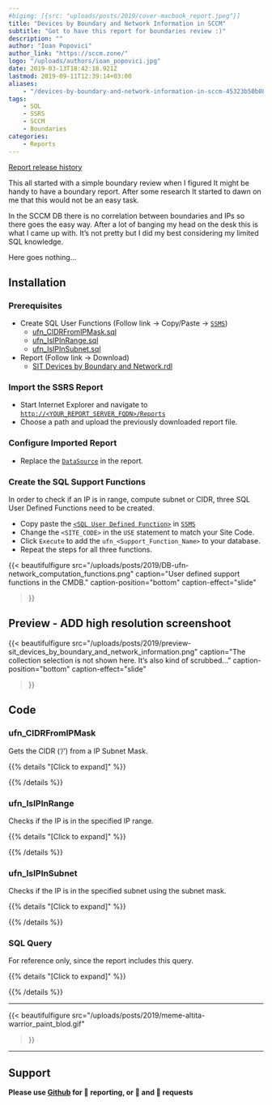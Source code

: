 ```yaml
---
#bigimg: [{src: "uploads/posts/2019/cover-macbook_report.jpeg"}]
title: "Devices by Boundary and Network Information in SCCM"
subtitle: "Got to have this report for boundaries review :)"
description: ""
author: "Ioan Popovici"
author_link: "https://sccm.zone/"
logo: "/uploads/authors/ioan_popovici.jpg"
date: 2019-03-13T18:42:18.921Z
lastmod: 2019-09-11T12:39:14+03:00
aliases:
    - "/devices-by-boundary-and-network-information-in-sccm-45323b50b080"
tags:
    - SQL
    - SSRS
    - SCCM
    - Boundaries
categories:
    - Reports
---
```


[Report release history](https://SCCM.Zone/SIT-Devices-by-Boundary-and-Network-CHANGELOG)

This all started with a simple boundary review when I figured It might be handy to have a boundary report. After some research It started to dawn on me that this would not be an easy task.

In the SCCM DB there is no correlation between boundaries and IPs so there goes the easy way. After a lot of banging my head on the desk this is what I came up with. It’s not pretty but I did my best considering my limited SQL knowledge.

Here goes nothing…

## Installation

### Prerequisites

* Create SQL User Functions (Follow link → Copy/Paste → [`SSMS`](https://docs.microsoft.com/en-us/sql/ssms/sql-server-management-studio-ssms?view=sql-server-2017))
  * [ufn_CIDRFromIPMask.sql](https://snippets.cacher.io/snippet/04acae7ec8247cf0fbb3)
  * [ufn_IsIPInRange.sql](https://snippets.cacher.io/snippet/96ad40077a1d195958fb)
  * [ufn_IsIPInSubnet.sql](https://snippets.cacher.io/snippet/d152a3fe860948796395)
* Report (Follow link → Download)
  * [SIT Devices by Boundary and Network.rdl](https://snippets.cacher.io/snippet/5c0c277f2e2a567514f1)

### Import the SSRS Report

* Start Internet Explorer and navigate to [`http://<YOUR_REPORT_SERVER_FQDN>/Reports`](http://en.wikipedia.org/wiki/Fully_qualified_domain_name)
* Choose a path and upload the previously downloaded report file.

### Configure Imported Report

* Replace the [`DataSource`](https://joshheffner.com/how-to-import-additional-software-update-reports-in-sccm/) in the report.

### Create the SQL Support Functions

In order to check if an IP is in range, compute subnet or CIDR, three SQL User Defined Functions need to be created.

* Copy paste the [`<SQL User Defined Function>`](#code) in [`SSMS`](https://docs.microsoft.com/en-us/sql/ssms/sql-server-management-studio-ssms?view=sql-server-2017)
* Change the `<SITE_CODE>` in the `USE` statement to match your Site Code.
* Click `Execute` to add the `ufn_<Support_Function_Name>` to your database.
* Repeat the steps for all three functions.

{{<
    beautifulfigure src="/uploads/posts/2019/DB-ufn-network_computation_functions.png"
    caption="User defined support functions in the CMDB."
    caption-position="bottom" caption-effect="slide"
>}}

## Preview - ADD high resolution screenshoot

{{<
    beautifulfigure src="/uploads/posts/2019/preview-sit_devices_by_boundary_and_network_information.png"
    caption="The collection selection is not shown here. It’s also kind of scrubbed…"
    caption-position="bottom" caption-effect="slide"
>}}

## Code

### ufn_CIDRFromIPMask

Gets the CIDR (‘/’) from a IP Subnet Mask.

{{% details "[Click to expand]" %}}
<script src="https://embed.cacher.io/d05269d35d67ad15faa216970d7e4ca77d59fb42.js?a=4cd86b487fdce0cf633ebc8c2297ceb5&t=github_gist"></script>
{{% /details %}}

### ufn_IsIPInRange

Checks if the IP is in the specified IP range.

{{% details "[Click to expand]" %}}
<script src="https://embed.cacher.io/d95069d40832aa47aefb15c70b241fae2e03ff13.js?a=ca86032df616ad71693f19f645a5a40b&t=github_gist"></script>
{{% /details %}}

### ufn_IsIPInSubnet

Checks if the IP is in the specified subnet using the subnet mask.

{{% details "[Click to expand]" %}}
<script src="https://embed.cacher.io/84573d825d31fc15a1ac149a0e251dae2d08a044.js?a=3d8c251b93e2b820bb7bdf3a42c66c06&t=github_gist"></script>
{{% /details %}}

### SQL Query

For reference only, since the report includes this query.

{{% details "[Click to expand]" %}}
<script src="https://embed.cacher.io/82503e890460a841a9a91d910a2b49a22e08a012.js?a=789306ddd3ff82c26522f1a23b158d9c&t=github_gist"></script>
{{% /details %}}

***

{{<
    beautifulfigure src="/uploads/posts/2019/meme-altita-warrior_paint_blod.gif"
>}}

***

## Support

**Please use [Github](http://SCCM.Zone/GIT) for 🐛 reporting, or 🌈 and 🦄 requests**
